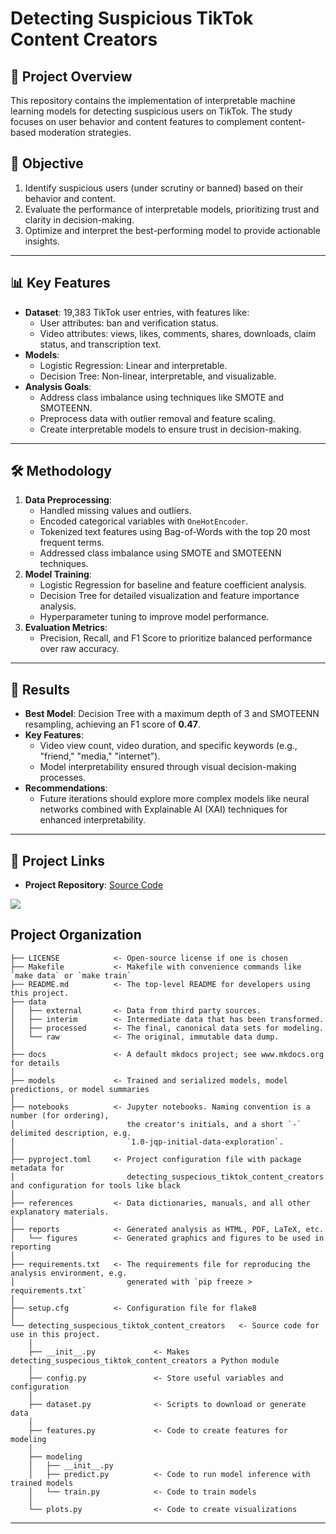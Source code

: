 # Detecting Suspicious TikTok Content Creators

## 🚀 Project Overview
This repository contains the implementation of interpretable machine learning models for detecting suspicious users on TikTok. The study focuses on user behavior and content features to complement content-based moderation strategies. 

## 🎯 Objective
1. Identify suspicious users (under scrutiny or banned) based on their behavior and content.
2. Evaluate the performance of interpretable models, prioritizing trust and clarity in decision-making.
3. Optimize and interpret the best-performing model to provide actionable insights.

---

## 📊 Key Features
- **Dataset**: 19,383 TikTok user entries, with features like:
  - User attributes: ban and verification status.
  - Video attributes: views, likes, comments, shares, downloads, claim status, and transcription text.
- **Models**: 
  - Logistic Regression: Linear and interpretable.
  - Decision Tree: Non-linear, interpretable, and visualizable.
- **Analysis Goals**:
  - Address class imbalance using techniques like SMOTE and SMOTEENN.
  - Preprocess data with outlier removal and feature scaling.
  - Create interpretable models to ensure trust in decision-making.

---

## 🛠️ Methodology
1. **Data Preprocessing**:
   - Handled missing values and outliers.
   - Encoded categorical variables with `OneHotEncoder`.
   - Tokenized text features using Bag-of-Words with the top 20 most frequent terms.
   - Addressed class imbalance using SMOTE and SMOTEENN techniques.
2. **Model Training**:
   - Logistic Regression for baseline and feature coefficient analysis.
   - Decision Tree for detailed visualization and feature importance analysis.
   - Hyperparameter tuning to improve model performance.
3. **Evaluation Metrics**:
   - Precision, Recall, and F1 Score to prioritize balanced performance over raw accuracy.

---

## 🌟 Results
- **Best Model**: Decision Tree with a maximum depth of 3 and SMOTEENN resampling, achieving an F1 score of **0.47**.
- **Key Features**:
  - Video view count, video duration, and specific keywords (e.g., "friend," "media," "internet").
  - Model interpretability ensured through visual decision-making processes.
- **Recommendations**:
  - Future iterations should explore more complex models like neural networks combined with Explainable AI (XAI) techniques for enhanced interpretability.

---

## 🔗 Project Links
- **Project Repository**: [Source Code](https://github.com/Takosaga/fall_24/tree/main/machine_learning_and_predictive_analytics/detecting_suspicious_tiktok_content_creators)  


<a target="_blank" href="https://cookiecutter-data-science.drivendata.org/">
    <img src="https://img.shields.io/badge/CCDS-Project%20template-328F97?logo=cookiecutter" />
</a>


## Project Organization

```
├── LICENSE            <- Open-source license if one is chosen
├── Makefile           <- Makefile with convenience commands like `make data` or `make train`
├── README.md          <- The top-level README for developers using this project.
├── data
│   ├── external       <- Data from third party sources.
│   ├── interim        <- Intermediate data that has been transformed.
│   ├── processed      <- The final, canonical data sets for modeling.
│   └── raw            <- The original, immutable data dump.
│
├── docs               <- A default mkdocs project; see www.mkdocs.org for details
│
├── models             <- Trained and serialized models, model predictions, or model summaries
│
├── notebooks          <- Jupyter notebooks. Naming convention is a number (for ordering),
│                         the creator's initials, and a short `-` delimited description, e.g.
│                         `1.0-jqp-initial-data-exploration`.
│
├── pyproject.toml     <- Project configuration file with package metadata for 
│                         detecting_suspecious_tiktok_content_creators and configuration for tools like black
│
├── references         <- Data dictionaries, manuals, and all other explanatory materials.
│
├── reports            <- Generated analysis as HTML, PDF, LaTeX, etc.
│   └── figures        <- Generated graphics and figures to be used in reporting
│
├── requirements.txt   <- The requirements file for reproducing the analysis environment, e.g.
│                         generated with `pip freeze > requirements.txt`
│
├── setup.cfg          <- Configuration file for flake8
│
└── detecting_suspecious_tiktok_content_creators   <- Source code for use in this project.
    │
    ├── __init__.py             <- Makes detecting_suspecious_tiktok_content_creators a Python module
    │
    ├── config.py               <- Store useful variables and configuration
    │
    ├── dataset.py              <- Scripts to download or generate data
    │
    ├── features.py             <- Code to create features for modeling
    │
    ├── modeling                
    │   ├── __init__.py 
    │   ├── predict.py          <- Code to run model inference with trained models          
    │   └── train.py            <- Code to train models
    │
    └── plots.py                <- Code to create visualizations
```

--------

